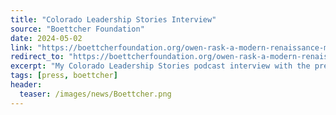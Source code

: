 ```yaml
---
title: "Colorado Leadership Stories Interview"
source: "Boettcher Foundation"
date: 2024-05-02
link: "https://boettcherfoundation.org/owen-rask-a-modern-renaissance-man/"
redirect_to: "https://boettcherfoundation.org/owen-rask-a-modern-renaissance-man/"  # ← optional: internal page auto-redirects
excerpt: "My Colorado Leadership Stories podcast interview with the president and CEO of the Boettcher Foundation, Katie Kramer, about my journey and leadership experiences to and throughout Colorado College"
tags: [press, boettcher]
header:
  teaser: /images/news/Boettcher.png
---
```


